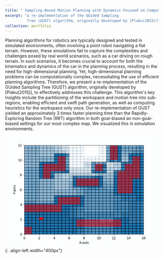 ```yaml
---
title: " Sampling-Based Motion Planning with Dynamics Focused on Computational Efficiency"
excerpt: "a re-implementation of the GUided Sampling
          Tree (GUST) algorithm, originally developed by [Plaku(2015)]"
collection: portfolio
---
```

Planning algorithms for robotics are typically designed and tested in simulated environments, often involving a point robot navigating a flat terrain. However, these simulations fail to capture the complexities and challenges posed by real world scenarios, such as a car driving on rough terrain. In such scenarios, it becomes crucial to account for both the kinematics and dynamics of the car in the planning process, resulting in the need for high-dimensional planning. Yet, high-dimensional planning problems can be computationally complex, necessitating the use of efficient planning algorithms. Therefore, we present a re-implementation of the GUided Sampling Tree (GUST) algorithm, originally developed by [Plaku(2015)], to effectively addresses this challenge. This algorithm's key insights include the partitioning of the workspace and motion tree into sub-regions, enabling efficient and swift path generation, as well as computing heuristics for the workspace only once. Our re-implementation of GUST yielded an approximately 3 times faster planning time than the Rapidly-Exploring Random Tree (RRT) algorithm in both goal-biased an non-goal-biased settings for our most complex map. We visualized this in simulation environments.
![GUST](/images/portfolio/GUST.gif){: .align-left width="400px"}